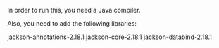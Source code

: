 In order to run this, you need a Java compiler.

Also, you need to add the following libraries: 

jackson-annotations-2.18.1
jackson-core-2.18.1
jackson-databind-2.18.1
